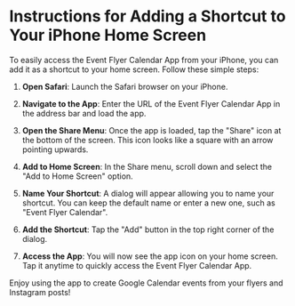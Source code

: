 # Instructions for Adding a Shortcut to Your iPhone Home Screen

To easily access the Event Flyer Calendar App from your iPhone, you can add it as a shortcut to your home screen. Follow these simple steps:

1. **Open Safari**: Launch the Safari browser on your iPhone.

2. **Navigate to the App**: Enter the URL of the Event Flyer Calendar App in the address bar and load the app.

3. **Open the Share Menu**: Once the app is loaded, tap the "Share" icon at the bottom of the screen. This icon looks like a square with an arrow pointing upwards.

4. **Add to Home Screen**: In the Share menu, scroll down and select the "Add to Home Screen" option.

5. **Name Your Shortcut**: A dialog will appear allowing you to name your shortcut. You can keep the default name or enter a new one, such as "Event Flyer Calendar".

6. **Add the Shortcut**: Tap the "Add" button in the top right corner of the dialog.

7. **Access the App**: You will now see the app icon on your home screen. Tap it anytime to quickly access the Event Flyer Calendar App.

Enjoy using the app to create Google Calendar events from your flyers and Instagram posts!